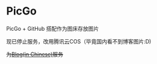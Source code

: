 # PicGo

PicGo + GitHub 搭配作为图床存放图片

现已停止服务，改用腾讯云COS（毕竟国内看不到博客图片:D)

~~为<a href = "alkdischen.club">Blog(in Chinese)</a>服务~~

